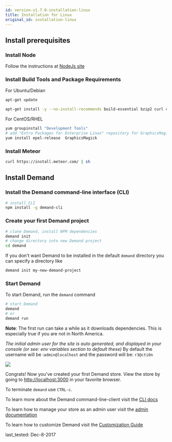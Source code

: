 ```yaml
---
id: version-v1.7.0-installation-linux
title: Installation for Linux
original_id: installation-linux
---
```

    
## Install prerequisites

### Install Node

Follow the instructions at [NodeJs site](https://nodejs.org)

### Install Build Tools and Package Requirements

For Ubuntu/Debian

```sh
apt-get update

apt-get install -y --no-install-recommends build-essential bzip2 curl ca-certificates git graphicsmagick python
```

For CentOS/RHEL

```sh
yum groupinstall "Development Tools"
# add "Extra Packages for Enterprise Linux" repository for GraphicsMagick
yum install epel-release  GraphicsMagick
```

### Install Meteor

```sh
curl https://install.meteor.com/ | sh
```

## Install Demand

### Install the Demand command-line interface (CLI)

```sh
# install CLI
npm install -g demand-cli
```

### Create your first Demand project

```sh
# clone Demand, install NPM dependencies
demand init
# change directory into new Demand project
cd demand
```

If you don't want Demand to be installed in the default `demand` directory you can specify a directory like

```sh
demand init my-new-demand-project
```

### Start Demand

To start Demand, run the `demand` command

```sh
# start Demand
demand
# or
demand run
```

**Note**: The first run can take a while as it downloads dependencies. This is especially true if you are not in North America.

_The initial admin user for the site is auto generated, and displayed in your console (or see: env variables section to default these)_ By default the username will be :`admin@localhost` and the password will be: `r3@cti0n`

![](/assets/guide-installation-default-user.png)

Congrats! Now you've created your first Demand store. View the store by going to <http://localhost:3000> in your favorite browser.

To terminate `demand` use `CTRL-c`.

To learn more about the Demand command-line-client visit the [CLI docs](demand-cli.md)

To learn how to manage your store as an admin user visit the [admin documentation](dashboard.md)

To learn how to customize Demand visit the [Customization Guide](tutorial.md)

last_tested: Dec-8-2017
